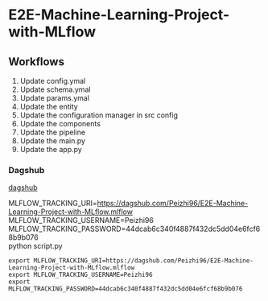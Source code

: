 # E2E-Machine-Learning-Project-with-MLflow


## Workflows
1. Update config.ymal
2. Update schema.ymal
3. Update params.ymal
4. Update the entity
5. Update the configuration manager in src config
6. Update the components
7. Update the pipeline
8. Update the main.py
9. Update the app.py

### Dagshub
[dagshub](https://dagshub.com/)

MLFLOW_TRACKING_URI=https://dagshub.com/Peizhi96/E2E-Machine-Learning-Project-with-MLflow.mlflow \
MLFLOW_TRACKING_USERNAME=Peizhi96 \
MLFLOW_TRACKING_PASSWORD=44dcab6c340f4887f432dc5dd04e6fcf68b9b076 \
python script.py

```
export MLFLOW_TRACKING_URI=https://dagshub.com/Peizhi96/E2E-Machine-Learning-Project-with-MLflow.mlflow 
export MLFLOW_TRACKING_USERNAME=Peizhi96
export MLFLOW_TRACKING_PASSWORD=44dcab6c340f4887f432dc5dd04e6fcf68b9b076 
```